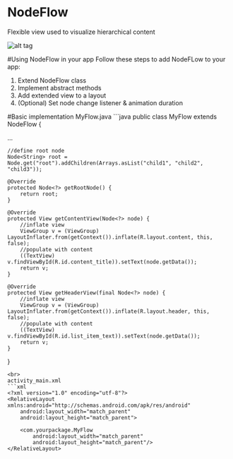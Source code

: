 # NodeFlow
Flexible view used to visualize hierarchical content

![alt tag](https://raw.githubusercontent.com/Telenav/NodeFlow/master/gif/demo.gif?token=AMYIVqqzN85dOdOY4DOfk2wC-i8R7RxNks5W1HArwA%3D%3D "Demo")

#Using NodeFlow in your app
Follow these steps to add NodeFLow to your app:
<ol>
<li>Extend NodeFlow class</li>
<li>Implement abstract methods</li>
<li>Add extended view to a layout</li>
<li>(Optional) Set node change listener & animation duration</li>
</ol>
#Basic implementation
MyFlow.java
```java
public class MyFlow extends NodeFlow {

...

    //define root node
    Node<String> root = Node.get("root").addChildren(Arrays.asList("child1", "child2", "child3"));

    @Override
    protected Node<?> getRootNode() {
        return root;
    }

    @Override
    protected View getContentView(Node<?> node) {
        //inflate view
        ViewGroup v = (ViewGroup) LayoutInflater.from(getContext()).inflate(R.layout.content, this, false);
        //populate with content
        ((TextView) v.findViewById(R.id.content_title)).setText(node.getData());
        return v;
    }

    @Override
    protected View getHeaderView(final Node<?> node) {
        //inflate view
        ViewGroup v = (ViewGroup) LayoutInflater.from(getContext()).inflate(R.layout.header, this, false);
        //populate with content
        ((TextView) v.findViewById(R.id.list_item_text)).setText(node.getData());
        return v;
    }
}
```
<br>
activity_main.xml
```xml
<?xml version="1.0" encoding="utf-8"?>
<RelativeLayout xmlns:android="http://schemas.android.com/apk/res/android"
    android:layout_width="match_parent"
    android:layout_height="match_parent">

    <com.yourpackage.MyFlow
        android:layout_width="match_parent"
        android:layout_height="match_parent"/>
</RelativeLayout>
```
